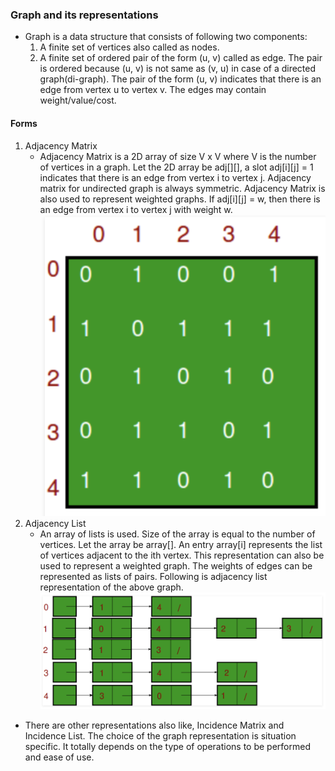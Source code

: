### Graph and its representations
- Graph is a data structure that consists of following two components:
  1. A finite set of vertices also called as nodes.
  2. A finite set of ordered pair of the form (u, v) called as edge. The pair is ordered because (u, v) is not same as (v, u) in case of a directed graph(di-graph). The pair of the form (u, v) indicates that there is an edge from vertex u to vertex v. The edges may contain weight/value/cost.
  
#### Forms
1. Adjacency Matrix
    - Adjacency Matrix is a 2D array of size V x V where V is the number of vertices in a graph. Let the 2D array be adj[][], a slot adj[i][j] = 1 indicates that there is an edge from vertex i to vertex j. Adjacency matrix for undirected graph is always symmetric. Adjacency Matrix is also used to represent weighted graphs. If adj[i][j] = w, then there is an edge from vertex i to vertex j with weight w.
      ![pic](matrix.png)
2. Adjacency List
    - An array of lists is used. Size of the array is equal to the number of vertices. Let the array be array[]. An entry array[i] represents the list of vertices adjacent to the ith vertex. This representation can also be used to represent a weighted graph. The weights of edges can be represented as lists of pairs. Following is adjacency list representation of the above graph.
      ![pic](list.png)
- There are other representations also like, Incidence Matrix and Incidence List. The choice of the graph representation is situation specific. It totally depends on the type of operations to be performed and ease of use.
